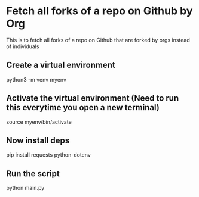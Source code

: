  # Fetch all forks of a repo on Github by Org
 This is to fetch all forks of a repo on Github that are forked by orgs instead of individuals

 ## Create a virtual environment
 python3 -m venv myenv

 ## Activate the virtual environment (Need to run this everytime you open a new terminal)
 source myenv/bin/activate

 ## Now install deps
 pip install requests python-dotenv

 ## Run the script
 python main.py